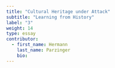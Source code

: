 ```yaml
---
title: "Cultural Heritage under Attack"
subtitle: "Learning from History"
label: "3"
weight: 14
type: essay
contributor:
  - first_name: Hermann
    last_name: Parzinger
    bio:
---
```

